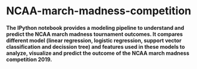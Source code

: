# NCAA-march-madness-competition

#### The IPython notebook provides a modeling pipeline to understand and predict the NCAA march madness tournament outcomes. It compares different model (linear regression, logistic regression, support vector classification and decission tree) and features used in these models to analyze, visualize and predict the outcome of the NCAA march madness competition 2019.

